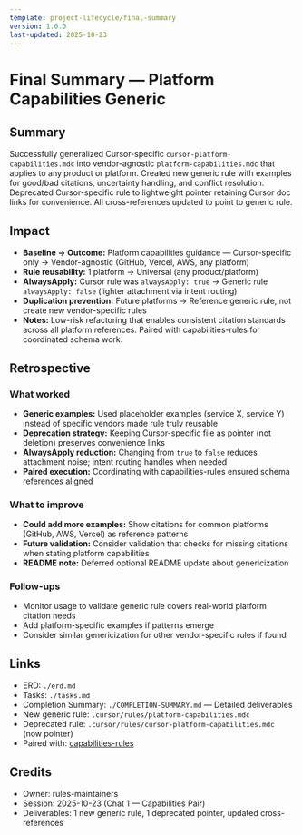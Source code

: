 ```yaml
---
template: project-lifecycle/final-summary
version: 1.0.0
last-updated: 2025-10-23
---
```


# Final Summary — Platform Capabilities Generic

## Summary

Successfully generalized Cursor-specific `cursor-platform-capabilities.mdc` into vendor-agnostic `platform-capabilities.mdc` that applies to any product or platform. Created new generic rule with examples for good/bad citations, uncertainty handling, and conflict resolution. Deprecated Cursor-specific rule to lightweight pointer retaining Cursor doc links for convenience. All cross-references updated to point to generic rule.

## Impact

- **Baseline → Outcome:** Platform capabilities guidance — Cursor-specific only → Vendor-agnostic (GitHub, Vercel, AWS, any platform)
- **Rule reusability:** 1 platform → Universal (any product/platform)
- **AlwaysApply:** Cursor rule was `alwaysApply: true` → Generic rule `alwaysApply: false` (lighter attachment via intent routing)
- **Duplication prevention:** Future platforms → Reference generic rule, not create new vendor-specific rules
- **Notes:** Low-risk refactoring that enables consistent citation standards across all platform references. Paired with capabilities-rules for coordinated schema work.

## Retrospective

### What worked

- **Generic examples:** Used placeholder examples (service X, service Y) instead of specific vendors made rule truly reusable
- **Deprecation strategy:** Keeping Cursor-specific file as pointer (not deletion) preserves convenience links
- **AlwaysApply reduction:** Changing from `true` to `false` reduces attachment noise; intent routing handles when needed
- **Paired execution:** Coordinating with capabilities-rules ensured schema references aligned

### What to improve

- **Could add more examples:** Show citations for common platforms (GitHub, AWS, Vercel) as reference patterns
- **Future validation:** Consider validation that checks for missing citations when stating platform capabilities
- **README note:** Deferred optional README update about genericization

### Follow-ups

- Monitor usage to validate generic rule covers real-world platform citation needs
- Add platform-specific examples if patterns emerge
- Consider similar genericization for other vendor-specific rules if found

## Links

- ERD: `./erd.md`
- Tasks: `./tasks.md`
- Completion Summary: `./COMPLETION-SUMMARY.md` — Detailed deliverables
- New generic rule: `.cursor/rules/platform-capabilities.mdc`
- Deprecated rule: `.cursor/rules/cursor-platform-capabilities.mdc` (now pointer)
- Paired with: [capabilities-rules](../capabilities-rules/final-summary.md)

## Credits

- Owner: rules-maintainers
- Session: 2025-10-23 (Chat 1 — Capabilities Pair)
- Deliverables: 1 new generic rule, 1 deprecated pointer, updated cross-references
